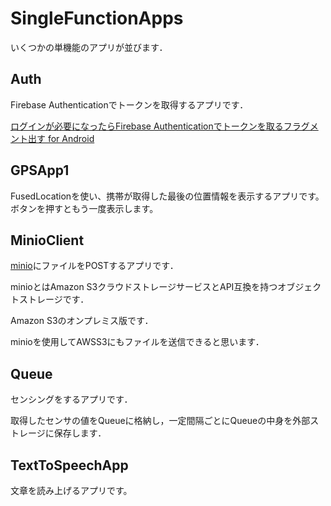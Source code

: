 # SingleFunctionApps
いくつかの単機能のアプリが並びます．

## Auth
Firebase Authenticationでトークンを取得するアプリです．

[ログインが必要になったらFirebase Authenticationでトークンを取るフラグメント出す for Android](https://zenn.dev/log_suzaki/articles/25086cfefbadd8)

## GPSApp1
FusedLocationを使い、携帯が取得した最後の位置情報を表示するアプリです。
ボタンを押すともう一度表示します。

## MinioClient
[minio](https://min.io)にファイルをPOSTするアプリです．

minioとはAmazon S3クラウドストレージサービスとAPI互換を持つオブジェクトストレージです．

Amazon S3のオンプレミス版です．

minioを使用してAWSS3にもファイルを送信できると思います．

## Queue
センシングをするアプリです．

取得したセンサの値をQueueに格納し，一定間隔ごとにQueueの中身を外部ストレージに保存します．

## TextToSpeechApp
文章を読み上げるアプリです。
